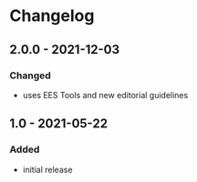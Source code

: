 # Changelog

## 2.0.0 - 2021-12-03

### Changed

- uses EES Tools and new editorial guidelines


## 1.0 - 2021-05-22

### Added

- initial release
